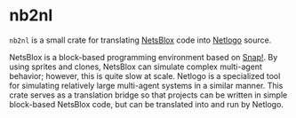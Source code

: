# nb2nl

`nb2nl` is a small crate for translating [NetsBlox](https://netsblox.org/) code into [Netlogo](https://ccl.northwestern.edu/netlogo/) source.

NetsBlox is a block-based programming environment based on [Snap!](https://snap.berkeley.edu/).
By using sprites and clones, NetsBlox can simulate complex multi-agent behavior; however, this is quite slow at scale.
Netlogo is a specialized tool for simulating relatively large multi-agent systems in a similar manner.
This crate serves as a translation bridge so that projects can be written in simple block-based NetsBlox code, but can be translated into and run by Netlogo.
